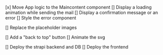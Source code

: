 [x]  Move App logic to the Maincontent component
[]  Display a loading animation while sending the mail
[]  Display a confirmation message or an error
[]  Style the error component

[]  Replace the placeholder images

[]  Add a "back to top" button
[]  Animate the svg

[]  Deploy the strapi backend and DB
[]  Deploy the frontend